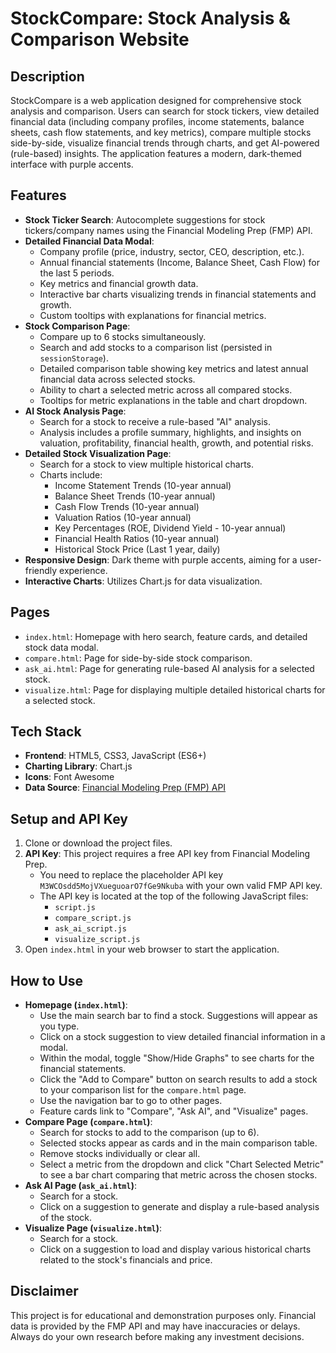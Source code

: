 # StockCompare: Stock Analysis & Comparison Website

## Description

StockCompare is a web application designed for comprehensive stock analysis and comparison. Users can search for stock tickers, view detailed financial data (including company profiles, income statements, balance sheets, cash flow statements, and key metrics), compare multiple stocks side-by-side, visualize financial trends through charts, and get AI-powered (rule-based) insights. The application features a modern, dark-themed interface with purple accents.

## Features

*   **Stock Ticker Search**: Autocomplete suggestions for stock tickers/company names using the Financial Modeling Prep (FMP) API.
*   **Detailed Financial Data Modal**:
    *   Company profile (price, industry, sector, CEO, description, etc.).
    *   Annual financial statements (Income, Balance Sheet, Cash Flow) for the last 5 periods.
    *   Key metrics and financial growth data.
    *   Interactive bar charts visualizing trends in financial statements and growth.
    *   Custom tooltips with explanations for financial metrics.
*   **Stock Comparison Page**:
    *   Compare up to 6 stocks simultaneously.
    *   Search and add stocks to a comparison list (persisted in `sessionStorage`).
    *   Detailed comparison table showing key metrics and latest annual financial data across selected stocks.
    *   Ability to chart a selected metric across all compared stocks.
    *   Tooltips for metric explanations in the table and chart dropdown.
*   **AI Stock Analysis Page**:
    *   Search for a stock to receive a rule-based "AI" analysis.
    *   Analysis includes a profile summary, highlights, and insights on valuation, profitability, financial health, growth, and potential risks.
*   **Detailed Stock Visualization Page**:
    *   Search for a stock to view multiple historical charts.
    *   Charts include:
        *   Income Statement Trends (10-year annual)
        *   Balance Sheet Trends (10-year annual)
        *   Cash Flow Trends (10-year annual)
        *   Valuation Ratios (10-year annual)
        *   Key Percentages (ROE, Dividend Yield - 10-year annual)
        *   Financial Health Ratios (10-year annual)
        *   Historical Stock Price (Last 1 year, daily)
*   **Responsive Design**: Dark theme with purple accents, aiming for a user-friendly experience.
*   **Interactive Charts**: Utilizes Chart.js for data visualization.

## Pages

*   `index.html`: Homepage with hero search, feature cards, and detailed stock data modal.
*   `compare.html`: Page for side-by-side stock comparison.
*   `ask_ai.html`: Page for generating rule-based AI analysis for a selected stock.
*   `visualize.html`: Page for displaying multiple detailed historical charts for a selected stock.

## Tech Stack

*   **Frontend**: HTML5, CSS3, JavaScript (ES6+)
*   **Charting Library**: Chart.js
*   **Icons**: Font Awesome
*   **Data Source**: [Financial Modeling Prep (FMP) API](https://financialmodelingprep.com/developer/docs/)

## Setup and API Key

1.  Clone or download the project files.
2.  **API Key**: This project requires a free API key from Financial Modeling Prep.
    *   You need to replace the placeholder API key `M3WCOsdd5MojVXueguoarO7fGe9Nkuba` with your own valid FMP API key.
    *   The API key is located at the top of the following JavaScript files:
        *   `script.js`
        *   `compare_script.js`
        *   `ask_ai_script.js`
        *   `visualize_script.js`
3.  Open `index.html` in your web browser to start the application.

## How to Use

*   **Homepage (`index.html`)**:
    *   Use the main search bar to find a stock. Suggestions will appear as you type.
    *   Click on a stock suggestion to view detailed financial information in a modal.
    *   Within the modal, toggle "Show/Hide Graphs" to see charts for the financial statements.
    *   Click the "Add to Compare" button on search results to add a stock to your comparison list for the `compare.html` page.
    *   Use the navigation bar to go to other pages.
    *   Feature cards link to "Compare", "Ask AI", and "Visualize" pages.
*   **Compare Page (`compare.html`)**:
    *   Search for stocks to add to the comparison (up to 6).
    *   Selected stocks appear as cards and in the main comparison table.
    *   Remove stocks individually or clear all.
    *   Select a metric from the dropdown and click "Chart Selected Metric" to see a bar chart comparing that metric across the chosen stocks.
*   **Ask AI Page (`ask_ai.html`)**:
    *   Search for a stock.
    *   Click on a suggestion to generate and display a rule-based analysis of the stock.
*   **Visualize Page (`visualize.html`)**:
    *   Search for a stock.
    *   Click on a suggestion to load and display various historical charts related to the stock's financials and price.

## Disclaimer

This project is for educational and demonstration purposes only. Financial data is provided by the FMP API and may have inaccuracies or delays. Always do your own research before making any investment decisions. 